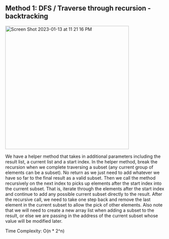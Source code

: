 ## Method 1: DFS / Traverse through recursion - backtracking

<img width="389" alt="Screen Shot 2023-01-13 at 11 21 16 PM" src="https://user-images.githubusercontent.com/106039830/212457393-e4815666-bd5a-4913-b01a-99d76b46750f.png">

We have a helper method that takes in additional parameters including the result list, a current list and a start index. In the helper method, break the recursion when we complete traversing a subset (any current group of elements can be a subset). No return as we just need to add whatever we have so far to the final result as a valid subset. Then we call the method recursively on the next index to picks up elements after the start index into the current subset. That is, iterate through the elements after the start index and continue to add any possible current subset directly to the result. After the recursive call, we need to take one step back and remove the last element in the current subset to allow the pick of other elements. Also note that we will need to create a new array list when adding a subset to the result, or else we are passing in the address of the current subset whose value will be modified later. 

Time Complexity: O(n * 2^n)
